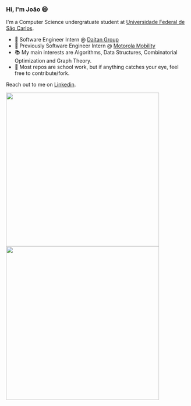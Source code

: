 ### Hi, I'm João 😄 
I'm a Computer Science undergratuate student at [Universidade Federal de São Carlos](https://www2.ufscar.br/).

- 💼  Software Engineer Intern @ [Daitan Group](https://www.daitan.com/)
- 📱  Previously Software Engineer Intern @ [Motorola Mobility](https://motorola.com/)
- 📚  My main interests are Algorithms, Data Structures, Combinatorial Optimization and Graph Theory.
- 🌱  Most repos are school work, but if anything catches your eye, feel free to contribute/fork.

Reach out to me on [Linkedin](https://www.linkedin.com/in/joaovicmendes/).

<img width="420px" src="https://github-readme-stats.vercel.app/api/top-langs/?username=joaovicmendes&hide=html,tex,Jupyter Notebook, css,java&layout=compact&theme=buefy"/>

<img width="420px" src="https://github-readme-stats.vercel.app/api?username=joaovicmendes&theme=buefy"/>

<!--
**joaovicmendes/joaovicmendes** is a ✨ _special_ ✨ repository because its `README.md` (this file) appears on your GitHub profile.

Here are some ideas to get you started:

- 🔭 I’m currently working on ...
- 🌱 I’m currently learning ...
- 👯 I’m looking to collaborate on ...
- 🤔 I’m looking for help with ...
- 💬 Ask me about ...
- 📫 How to reach me: ...
- 😄 Pronouns: ...
- ⚡ Fun fact: ...
-->
